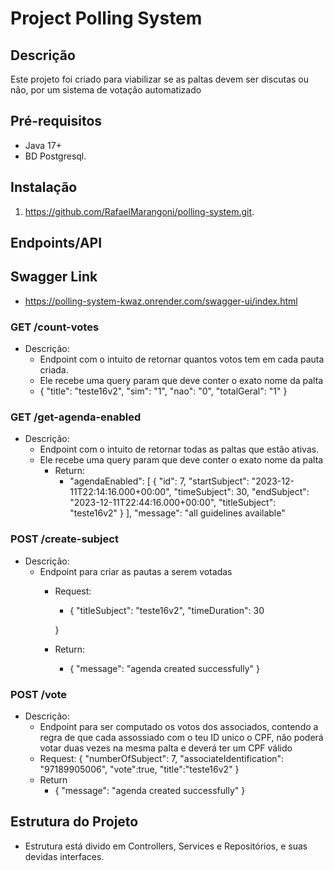 # Project Polling System

## Descrição
Este projeto foi criado para viabilizar se as paltas devem ser discutas ou não, por um sistema de votação automatizado

## Pré-requisitos
- Java 17+
- BD Postgresql.

## Instalação
1. https://github.com/RafaelMarangoni/polling-system.git.

## Endpoints/API

## Swagger Link

- https://polling-system-kwaz.onrender.com/swagger-ui/index.html

### GET /count-votes
- Descrição:
    - Endpoint com o intuito de retornar quantos votos tem em cada pauta criada.
    - Ele recebe uma query param que deve conter o exato nome da palta
    - {
      "title": "teste16v2",
      "sim": "1",
      "nao": "0",
      "totalGeral": "1"
      }

### GET /get-agenda-enabled
- Descrição:
    - Endpoint com o intuito de retornar todas as paltas que estão ativas.
    - Ele recebe uma query param que deve conter o exato nome da palta
        - Return:
            - "agendaEnabled": [
              {
              "id": 7,
              "startSubject": "2023-12-11T22:14:16.000+00:00",
              "timeSubject": 30,
              "endSubject": "2023-12-11T22:44:16.000+00:00",
              "titleSubject": "teste16v2"
              }
              ],
              "message": "all guidelines available"

### POST /create-subject
- Descrição:
    - Endpoint para criar as pautas a serem votadas
        - Request:
            - {
              "titleSubject": "teste16v2",
              "timeDuration": 30

          }
        - Return:
            - {
              "message": "agenda created successfully"
              }

### POST /vote
- Descrição:
    - Endpoint para ser computado os votos dos associados, contendo a regra de que cada assossiado com o teu ID unico o CPF, não poderá votar duas vezes na mesma palta e deverá ter um CPF válido
    - Request:
      {
      "numberOfSubject": 7,
      "associateIdentification": "97189905006",
      "vote":true,
      "title":"teste16v2"
      }
    - Return
        - {
          "message": "agenda created successfully"
          }


## Estrutura do Projeto
- Estrutura está divido em Controllers, Services e Repositórios, e suas devidas interfaces.
